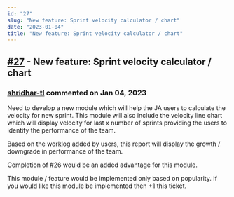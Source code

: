 ```yaml
---
id: "27"
slug: "New feature: Sprint velocity calculator / chart"
date: "2023-01-04"
title: "New feature: Sprint velocity calculator / chart"
---
```



## [#27](https://github.com/shridhar-tl/jira-assistant/issues/27) - New feature: Sprint velocity calculator / chart

### [shridhar-tl](https://github.com/shridhar-tl) commented on Jan 04, 2023

Need to develop a new module which will help the JA users to calculate the velocity for new sprint. This module will also include the velocity line chart which will display velocity for last x number of sprints providing the users to identify the performance of the team.

Based on the worklog added by users, this report will display the growth / downgrade in performance of the team.

Completion of #26 would be an added advantage for this module.

This module / feature would be implemented only based on popularity. If you would like this module be implemented then +1 this ticket.


